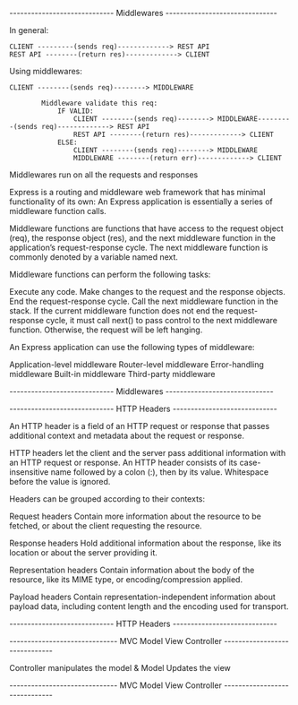 ----------------------------- Middlewares -------------------------------



In general:
                    
    CLIENT ---------(sends req)-------------> REST API
    REST API --------(return res)-------------> CLIENT

Using middlewares:

    CLIENT --------(sends req)--------> MIDDLEWARE

            Middleware validate this req:
                IF VALID:
                    CLIENT --------(sends req)--------> MIDDLEWARE---------(sends req)-------------> REST API
                    REST API --------(return res)-------------> CLIENT
                ELSE:
                    CLIENT --------(sends req)--------> MIDDLEWARE
                    MIDDLEWARE --------(return err)-------------> CLIENT

Middlewares run on all the requests and responses

Express is a routing and middleware web framework that has minimal functionality of its own: An Express application is essentially a series of middleware function calls.

Middleware functions are functions that have access to the request object (req), the response object (res), and the next middleware function in the application’s request-response cycle. The next middleware function is commonly denoted by a variable named next.

Middleware functions can perform the following tasks:

Execute any code.
Make changes to the request and the response objects.
End the request-response cycle.
Call the next middleware function in the stack.
If the current middleware function does not end the request-response cycle, it must call next() to pass control to the next middleware function. Otherwise, the request will be left hanging.

An Express application can use the following types of middleware:

Application-level middleware
Router-level middleware
Error-handling middleware
Built-in middleware
Third-party middleware

----------------------------- Middlewares ------------------------------

----------------------------- HTTP Headers -----------------------------


An HTTP header is a field of an HTTP request or response that passes additional context and metadata about the request or response. 

HTTP headers let the client and the server pass additional information with an HTTP request or response. An HTTP header consists of its case-insensitive name followed by a colon (:), then by its value. Whitespace before the value is ignored.

Headers can be grouped according to their contexts:

Request headers
Contain more information about the resource to be fetched, or about the client requesting the resource.

Response headers
Hold additional information about the response, like its location or about the server providing it.

Representation headers
Contain information about the body of the resource, like its MIME type, or encoding/compression applied.

Payload headers
Contain representation-independent information about payload data, including content length and the encoding used for transport.

----------------------------- HTTP Headers -----------------------------


------------------------------ MVC Model View Controller ------------------------------


Controller manipulates the model & Model Updates the view


------------------------------ MVC Model View Controller ------------------------------